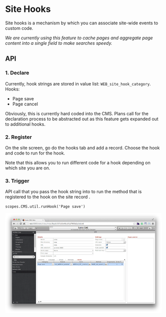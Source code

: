 # Site Hooks

Site hooks is a mechanism by which you can associate site-wide events to
custom code.

*We are currently using this feature to cache pages and aggregate page
content into a single field to make searches speedy.*

<!-- toc -->

## API

### 1. Declare

Currently, hook strings are stored in value list:
`WEB_site_hook_category`. Hooks:

-   Page save
-   Page cancel

Obviously, this is currently hard coded into the CMS. Plans call for the
declaration process to be abstracted out as this feature gets expanded
out to additional hooks.

### 2. Register

On the site screen, go do the hooks tab and add a record. Choose the
hook and code to run for the hook.

Note that this allows you to run different code for a hook depending on
which site you are on.

### 3. Trigger

API call that you pass the hook string into to run the method that is
registered to the hook on the site record *<span
class="/mouthful"></span>*.

    scopes.CMS.util.runHook('Page save')

![](../assets/site-hooks.png)